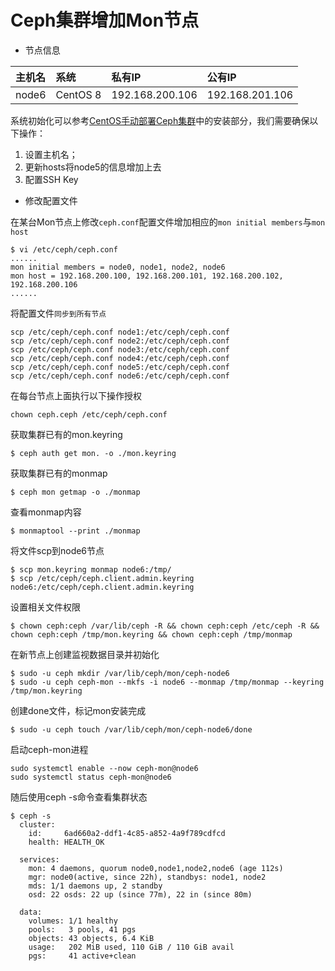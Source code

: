 # Ceph集群增加Mon节点

- 节点信息

|主机名|系统|私有IP|公有IP|
|:--|:--|:--|:--|
|node6|CentOS 8|192.168.200.106|192.168.201.106|

系统初始化可以参考[CentOS手动部署Ceph集群](https://blog.ansheng.me/post/centos-manual-deployment-of-ceph-cluster/)中的安装部分，我们需要确保以下操作：

1. 设置主机名；
2. 更新hosts将node5的信息增加上去
3. 配置SSH Key
- 修改配置文件

在某台Mon节点上修改`ceph.conf`配置文件增加相应的`mon initial members`与`mon host`

```
$ vi /etc/ceph/ceph.conf
......
mon initial members = node0, node1, node2, node6
mon host = 192.168.200.100, 192.168.200.101, 192.168.200.102, 192.168.200.106
......

```

将配置文件`同步到所有节点`

```
scp /etc/ceph/ceph.conf node1:/etc/ceph/ceph.conf
scp /etc/ceph/ceph.conf node2:/etc/ceph/ceph.conf
scp /etc/ceph/ceph.conf node3:/etc/ceph/ceph.conf
scp /etc/ceph/ceph.conf node4:/etc/ceph/ceph.conf
scp /etc/ceph/ceph.conf node5:/etc/ceph/ceph.conf
scp /etc/ceph/ceph.conf node6:/etc/ceph/ceph.conf

```

在每台节点上面执行以下操作授权

```
chown ceph.ceph /etc/ceph/ceph.conf

```

获取集群已有的mon.keyring

```
$ ceph auth get mon. -o ./mon.keyring

```

获取集群已有的monmap

```
$ ceph mon getmap -o ./monmap

```

查看monmap内容

```
$ monmaptool --print ./monmap

```

将文件scp到node6节点

```
$ scp mon.keyring monmap node6:/tmp/
$ scp /etc/ceph/ceph.client.admin.keyring node6:/etc/ceph/ceph.client.admin.keyring

```

设置相关文件权限

```
$ chown ceph:ceph /var/lib/ceph -R && chown ceph:ceph /etc/ceph -R && chown ceph:ceph /tmp/mon.keyring && chown ceph:ceph /tmp/monmap

```

在新节点上创建监视数据目录并初始化

```
$ sudo -u ceph mkdir /var/lib/ceph/mon/ceph-node6
$ sudo -u ceph ceph-mon --mkfs -i node6 --monmap /tmp/monmap --keyring /tmp/mon.keyring

```

创建done文件，标记mon安装完成

```
$ sudo -u ceph touch /var/lib/ceph/mon/ceph-node6/done

```

启动ceph-mon进程

```
sudo systemctl enable --now ceph-mon@node6
sudo systemctl status ceph-mon@node6

```

随后使用ceph -s命令查看集群状态

```
$ ceph -s
  cluster:
    id:     6ad660a2-ddf1-4c85-a852-4a9f789cdfcd
    health: HEALTH_OK

  services:
    mon: 4 daemons, quorum node0,node1,node2,node6 (age 112s)
    mgr: node0(active, since 22h), standbys: node1, node2
    mds: 1/1 daemons up, 2 standby
    osd: 22 osds: 22 up (since 77m), 22 in (since 80m)

  data:
    volumes: 1/1 healthy
    pools:   3 pools, 41 pgs
    objects: 43 objects, 6.4 KiB
    usage:   202 MiB used, 110 GiB / 110 GiB avail
    pgs:     41 active+clean

```